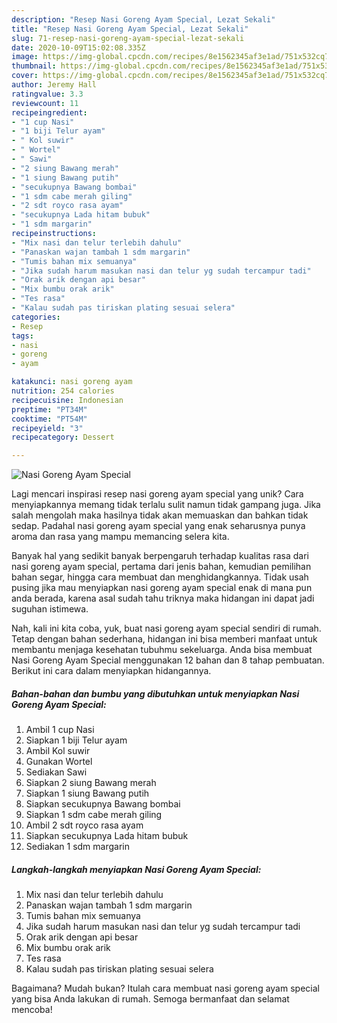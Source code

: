 ```yaml
---
description: "Resep Nasi Goreng Ayam Special, Lezat Sekali"
title: "Resep Nasi Goreng Ayam Special, Lezat Sekali"
slug: 71-resep-nasi-goreng-ayam-special-lezat-sekali
date: 2020-10-09T15:02:08.335Z
image: https://img-global.cpcdn.com/recipes/8e1562345af3e1ad/751x532cq70/nasi-goreng-ayam-special-foto-resep-utama.jpg
thumbnail: https://img-global.cpcdn.com/recipes/8e1562345af3e1ad/751x532cq70/nasi-goreng-ayam-special-foto-resep-utama.jpg
cover: https://img-global.cpcdn.com/recipes/8e1562345af3e1ad/751x532cq70/nasi-goreng-ayam-special-foto-resep-utama.jpg
author: Jeremy Hall
ratingvalue: 3.3
reviewcount: 11
recipeingredient:
- "1 cup Nasi"
- "1 biji Telur ayam"
- " Kol suwir"
- " Wortel"
- " Sawi"
- "2 siung Bawang merah"
- "1 siung Bawang putih"
- "secukupnya Bawang bombai"
- "1 sdm cabe merah giling"
- "2 sdt royco rasa ayam"
- "secukupnya Lada hitam bubuk"
- "1 sdm margarin"
recipeinstructions:
- "Mix nasi dan telur terlebih dahulu"
- "Panaskan wajan tambah 1 sdm margarin"
- "Tumis bahan mix semuanya"
- "Jika sudah harum masukan nasi dan telur yg sudah tercampur tadi"
- "Orak arik dengan api besar"
- "Mix bumbu orak arik"
- "Tes rasa"
- "Kalau sudah pas tiriskan plating sesuai selera"
categories:
- Resep
tags:
- nasi
- goreng
- ayam

katakunci: nasi goreng ayam 
nutrition: 254 calories
recipecuisine: Indonesian
preptime: "PT34M"
cooktime: "PT54M"
recipeyield: "3"
recipecategory: Dessert

---
```



![Nasi Goreng Ayam Special](https://img-global.cpcdn.com/recipes/8e1562345af3e1ad/751x532cq70/nasi-goreng-ayam-special-foto-resep-utama.jpg)

Lagi mencari inspirasi resep nasi goreng ayam special yang unik? Cara menyiapkannya memang tidak terlalu sulit namun tidak gampang juga. Jika salah mengolah maka hasilnya tidak akan memuaskan dan bahkan tidak sedap. Padahal nasi goreng ayam special yang enak seharusnya punya aroma dan rasa yang mampu memancing selera kita.

Banyak hal yang sedikit banyak berpengaruh terhadap kualitas rasa dari nasi goreng ayam special, pertama dari jenis bahan, kemudian pemilihan bahan segar, hingga cara membuat dan menghidangkannya. Tidak usah pusing jika mau menyiapkan nasi goreng ayam special enak di mana pun anda berada, karena asal sudah tahu triknya maka hidangan ini dapat jadi suguhan istimewa.




Nah, kali ini kita coba, yuk, buat nasi goreng ayam special sendiri di rumah. Tetap dengan bahan sederhana, hidangan ini bisa memberi manfaat untuk membantu menjaga kesehatan tubuhmu sekeluarga. Anda bisa membuat Nasi Goreng Ayam Special menggunakan 12 bahan dan 8 tahap pembuatan. Berikut ini cara dalam menyiapkan hidangannya.

<!--inarticleads1-->

##### Bahan-bahan dan bumbu yang dibutuhkan untuk menyiapkan Nasi Goreng Ayam Special:

1. Ambil 1 cup Nasi
1. Siapkan 1 biji Telur ayam
1. Ambil  Kol suwir
1. Gunakan  Wortel
1. Sediakan  Sawi
1. Siapkan 2 siung Bawang merah
1. Siapkan 1 siung Bawang putih
1. Siapkan secukupnya Bawang bombai
1. Siapkan 1 sdm cabe merah giling
1. Ambil 2 sdt royco rasa ayam
1. Siapkan secukupnya Lada hitam bubuk
1. Sediakan 1 sdm margarin




<!--inarticleads2-->

##### Langkah-langkah menyiapkan Nasi Goreng Ayam Special:

1. Mix nasi dan telur terlebih dahulu
1. Panaskan wajan tambah 1 sdm margarin
1. Tumis bahan mix semuanya
1. Jika sudah harum masukan nasi dan telur yg sudah tercampur tadi
1. Orak arik dengan api besar
1. Mix bumbu orak arik
1. Tes rasa
1. Kalau sudah pas tiriskan plating sesuai selera




Bagaimana? Mudah bukan? Itulah cara membuat nasi goreng ayam special yang bisa Anda lakukan di rumah. Semoga bermanfaat dan selamat mencoba!
